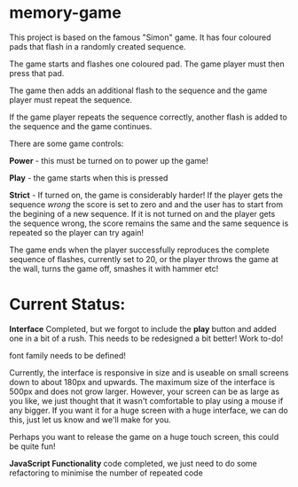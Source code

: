 # memory-game

This project is based on the famous "Simon" game. It has four coloured pads that flash in a randomly created sequence.

The game starts and flashes one coloured pad. The game player must then press that pad.

The game then adds an additional flash to the sequence and the game player must repeat the sequence.

If the game player repeats the sequence correctly, another flash is added to the sequence and the game
continues.

There are some game controls:

**Power** - this must be turned on to power up the game!

**Play** - the game starts when this is pressed

**Strict** - If turned on, the game is considerably harder! If the player gets the sequence _wrong_
the score is set to zero and and the user has to start from the begining of a new sequence. If it is not turned
on and the player gets the sequence wrong, the score remains the same and the same sequence is repeated
so the player can try again!

The game ends when the player successfully reproduces the complete sequence of flashes, currently
set to 20, or the player throws the game at the wall, turns the game off, smashes it with hammer etc!

# Current Status:

**Interface** Completed, but we forgot to include the **play** button and added one in a bit of a rush.
This needs to be redesigned a bit better! Work to-do!

font family needs to be defined!

Currently, the interface is responsive in size and is useable on small screens down to about 180px and
upwards. The maximum size of the interface is 500px and does not grow larger. However, your screen can
be as large as you like, we just thought that it wasn't comfortable to play using a mouse if any bigger.
If you want it for a huge screen with a huge interface, we can do this, just let us know and we'll make
for you.

Perhaps you want to release the game on a huge touch screen, this could be quite fun!

**JavaScript Functionality** code completed, we just need to do some refactoring to minimise the number of repeated code
